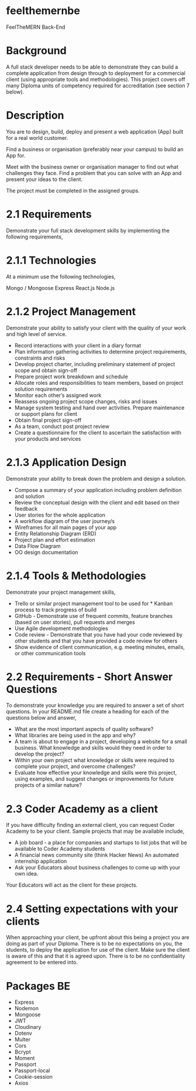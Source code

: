 # feelthemernbe
FeelTheMERN Back-End

# Background
A full stack developer needs to be able to demonstrate they can build a complete application from design through to deployment for a commercial client (using appropriate tools and methodologies). This project covers off many Diploma units of competency required for accreditation (see section 7 below).

# Description
You are to design, build, deploy and present a web application (App) built for a real world customer.

Find a business or organisation (preferably near your campus) to build an App for.

Meet with the business owner or organisation manager to find out what challenges they face. Find a problem that you can solve with an App and present your ideas to the client.

The project must be completed in the assigned groups.

# 2.1 Requirements
Demonstrate your full stack development skills by implementing the following requirements,

# 2.1.1 Technologies
At a minimum use the following technologies,

Mongo / Mongoose
Express
React.js
Node.js

# 2.1.2 Project Management
Demonstrate your ability to satisfy your client with the quality of your work and high level of service.

* Record interactions with your client in a diary format
* Plan information gathering activities to determine project requirements, constraints and risks
* Develop project charter, including preliminary statement of project scope and obtain sign-off
* Prepare project work breakdown and schedule
* Allocate roles and responsibilities to team members, based on project solution requirements
* Monitor each other’s assigned work
* Reassess ongoing project scope changes, risks and issues
* Manage system testing and hand over activities. Prepare maintenance or support plans for client
* Obtain final project sign-off
* As a team, conduct post project review
* Create a questionnaire for the client to ascertain the satisfaction with your products and services

# 2.1.3 Application Design
Demonstrate your ability to break down the problem and design a solution.

* Compose a summary of your application including problem definition and solution
* Review the conceptual design with the client and edit based on their feedback
* User stories for the whole application
* A workflow diagram of the user journey/s
* Wireframes for all main pages of your app
* Entity Relationship Diagram (ERD)
* Project plan and effort estimation
* Data Flow Diagram
* OO design documentation

# 2.1.4 Tools & Methodologies
Demonstrate your project management skills,

* Trello or similar project management tool to be used for * Kanban process to track progress of build
* GitHub - Demonstrate use of frequent commits, feature branches (based on user stories), pull requests and merges
* Use Agile development methodologies
* Code review - Demonstrate that you have had your code reviewed by other students and that you have provided a code review for others
* Show evidence of client communication, e.g. meeting minutes, emails, or other communication tools

# 2.2 Requirements - Short Answer Questions
To demonstrate your knowledge you are required to answer a set of short questions. In your README.md file create a heading for each of the questions below and answer,

* What are the most important aspects of quality software?
* What libraries are being used in the app and why?
* A team is about to engage in a project, developing a website for a small business. What knowledge and skills would they need in order to develop the project?
* Within your own project what knowledge or skills were required to complete your project, and overcome challenges?
* Evaluate how effective your knowledge and skills were this project, using examples, and suggest changes or improvements for future projects of a similar nature?

# 2.3 Coder Academy as a client
If you have difficulty finding an external client, you can request Coder Academy to be your client. Sample projects that may be available include,

* A job board - a place for companies and startups to list jobs that will be available to Coder Academy students
* A financial news community site (think Hacker News)
An automated internship application
* Ask your Educators about business challenges to come up with your own idea.

Your Educators will act as the client for these projects.

# 2.4 Setting expectations with your clients
When approaching your client, be upfront about this being a project you are doing as part of your Diploma.
There is to be no expectations on you, the students, to deploy the application for use of the client. Make sure the client is aware of this and that it is agreed upon.
There is to be no confidentiality agreement to be entered into.

# Packages BE

* Express
* Nodemon
* Mongoose
* JWT
* Cloudinary
* Dotenv
* Multer
* Cors
* Bcrypt
* Moment
* Passport
* Passport-local
* Cookie-session
* Axios